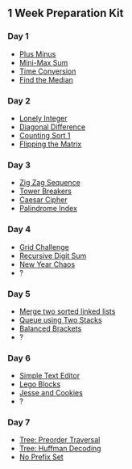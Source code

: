 ## 1 Week Preparation Kit
### Day 1
* [Plus Minus]()
* [Mini-Max Sum]()
* [Time Conversion]()
* [Find the Median](./1%20Week%20Preparation%20Kit/D1-Find-the-Median.js)

### Day 2
* [Lonely Integer]()
* [Diagonal Difference]()
* [Counting Sort 1]()
* [Flipping the Matrix]()

### Day 3
* [Zig Zag Sequence]()
* [Tower Breakers]()
* [Caesar Cipher]()
* [Palindrome Index]()
  
### Day 4
* [Grid Challenge]()
* [Recursive Digit Sum]()
* [New Year Chaos]()
* ?
  
### Day 5
* [Merge two sorted linked lists]()
* [Queue using Two Stacks]()
* [Balanced Brackets]()
* ?

### Day 6
* [Simple Text Editor]()
* [Lego Blocks]()
* [Jesse and Cookies]()
* ?

### Day 7
* [Tree: Preorder Traversal]()
* [Tree: Huffman Decoding]()
* [No Prefix Set]()
  



